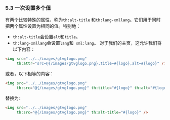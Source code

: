 ### 5.3 一次设置多个值

有两个比较特殊的属性，称为`th:alt-title` 和`th:lang-xmllang`。它们用于同时把两个属性设置为相同的值。特别地：

- `th:alt-title`会设置`alt`和`title`。
- `th:lang-xmllang`会设置`lang`和` xml:lang`。
对于我们的主页，这允许我们将以下内容：
```html
<img src="../../images/gtvglogo.png" 
     th:attr="src=@{/images/gtvglogo.png},title=#{logo},alt=#{logo}" />
```
或者，以下相等的内容：
```html
<img src="../../images/gtvglogo.png" 
     th:src="@{/images/gtvglogo.png}" th:title="#{logo}" th:alt="#{logo}" />
```
替换为:
```html
<img src="../../images/gtvglogo.png" 
     th:src="@{/images/gtvglogo.png}" th:alt-title="#{logo}" />
```
